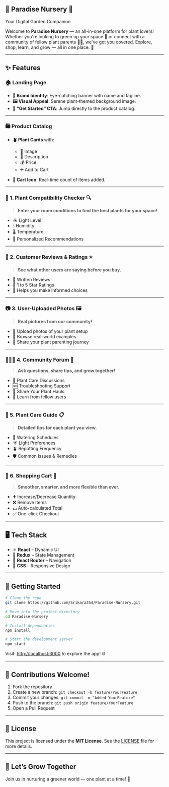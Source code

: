 
## 🌿 Paradise Nursery 🛒  
Your Digital Garden Companion

Welcome to **Paradise Nursery** — an all-in-one platform for plant lovers! Whether you're looking to green up your space 🌱 or connect with a community of fellow plant parents 🧑‍🌾, we've got you covered. Explore, shop, learn, and grow — all in one place. 🌼

---

## ✨ Features

### 🏠 Landing Page
- **🌟 Brand Identity**: Eye-catching banner with name and tagline.
- **🖼️ Visual Appeal**: Serene plant-themed background image.
- **🚀 “Get Started” CTA**: Jump directly to the product catalog.

---

### 🛍️ Product Catalog
- **🪴 Plant Cards** with:
  - 📸 Image
  - 📝 Description
  - 💰 Price
  - ➕ Add to Cart

- **🛒 Cart Icon**: Real-time count of items added.

---

### 🧪 1. Plant Compatibility Checker 🔍  
> **Enter your room conditions to find the best plants for your space!**

- ☀️ Light Level  
- 💧 Humidity  
- 🌡️ Temperature  
- 🌿 Personalized Recommendations

---

### 🌟 2. Customer Reviews & Ratings ⭐  
> **See what other users are saying before you buy.**

- 💬 Written Reviews  
- 🌟 1 to 5 Star Ratings  
- 🏅 Helps you make informed choices

---

### 📷 3. User-Uploaded Photos 🖼️  
> **Real pictures from our community!**

- 📸 Upload photos of your plant setup  
- 👀 Browse real-world examples  
- 🤳 Share your plant parenting journey

---

### 🧑‍🤝‍🧑 4. Community Forum 💬  
> **Ask questions, share tips, and grow together!**

- 🌿 Plant Care Discussions  
- 🆘 Troubleshooting Support  
- 🎉 Share Your Plant Hauls  
- 🧠 Learn from fellow users

---

### 📖 5. Plant Care Guide 📋  
> **Detailed tips for each plant you view.**

- 🌱 Watering Schedules  
- ☀️ Light Preferences  
- 🪴 Repotting Frequency  
- 🛡️ Common Issues & Remedies

---

### 🛒 6. Shopping Cart 💼  
> **Smoother, smarter, and more flexible than ever.**

- ➕ Increase/Decrease Quantity  
- ❌ Remove Items  
- 💵 Auto-calculated Total  
- ✅ One-click Checkout

---

## 🖥️ Tech Stack

- ⚛️ **React** – Dynamic UI  
- 🧠 **Redux** – State Management  
- 🧭 **React Router** – Navigation  
- 🎨 **CSS** – Responsive Design  

---

## 🚀 Getting Started

```bash
# Clone the repo
git clone https://github.com/Srikara354/Paradise-Nursery.git

# Move into the project directory
cd Paradise-Nursery

# Install dependencies
npm install

# Start the development server
npm start
```

Visit: [http://localhost:3000](http://localhost:3000) to explore the app! 🌐

---

## 🤝 Contributions Welcome!

1. Fork the repository  
2. Create a new branch: `git checkout -b feature/YourFeature`  
3. Commit your changes: `git commit -m "Added YourFeature"`  
4. Push to the branch: `git push origin feature/YourFeature`  
5. Open a Pull Request  

---

## 📜 License

This project is licensed under the **MIT License**. See the [LICENSE](LICENSE) file for more details.

---

## 🌱 Let’s Grow Together

Join us in nurturing a greener world — one plant at a time! 💚

